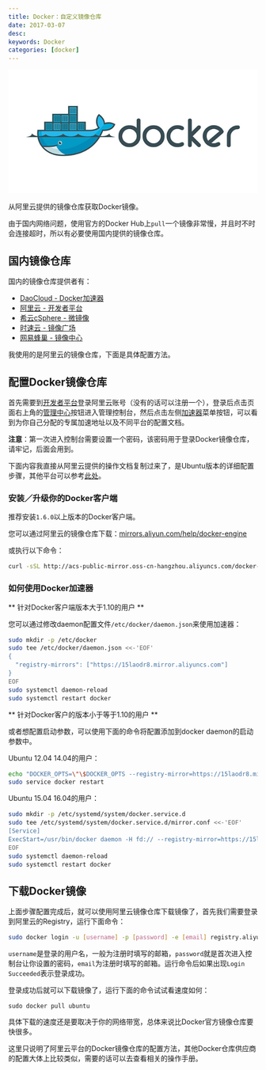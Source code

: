 ```yaml
---
title: Docker：自定义镜像仓库
date: 2017-03-07
desc:
keywords: Docker
categories: [docker]
---
```


<img src="https://raw.githubusercontent.com/lw900925/blog-asset/master/images/banner/docker-logo.jpeg">

从阿里云提供的镜像仓库获取Docker镜像。

<!-- more -->

由于国内网络问题，使用官方的Docker Hub上`pull`一个镜像非常慢，并且时不时会连接超时，所以有必要使用国内提供的镜像仓库。

## 国内镜像仓库

国内的镜像仓库提供者有：

- [DaoCloud - Docker加速器][3f9d0ca8]
- [阿里云 - 开发者平台][f5c1e843]
- [希云cSphere - 微镜像][e359b71d]
- [时速云 - 镜像广场][419a8165]
- [网易蜂巢 - 镜像中心][9ae21bcf]

我使用的是阿里云的镜像仓库，下面是具体配置方法。

## 配置Docker镜像仓库

首先需要到[开发者平台][f5c1e843]登录阿里云账号（没有的话可以注册一个），登录后点击页面右上角的[管理中心][57695810]按钮进入管理控制台，然后点击左侧[加速器][34c3e09d]菜单按钮，可以看到为你自己分配的专属加速地址以及不同平台的配置文档。

**注意**：第一次进入控制台需要设置一个密码，该密码用于登录Docker镜像仓库，请牢记，后面会用到。

下面内容我直接从阿里云提供的操作文档复制过来了，是Ubuntu版本的详细配置步骤，其他平台可以参考[此处][34c3e09d]。

### 安装／升级你的Docker客户端

推荐安装`1.6.0`以上版本的Docker客户端。

您可以通过阿里云的镜像仓库下载：[mirrors.aliyun.com/help/docker-engine][216d6e6a]

或执行以下命令：

```bash
curl -sSL http://acs-public-mirror.oss-cn-hangzhou.aliyuncs.com/docker-engine/internet | sh -
```

### 如何使用Docker加速器

** 针对Docker客户端版本大于1.10的用户 **

您可以通过修改daemon配置文件`/etc/docker/daemon.json`来使用加速器：

```bash
sudo mkdir -p /etc/docker
sudo tee /etc/docker/daemon.json <<-'EOF'
{
  "registry-mirrors": ["https://15laodr8.mirror.aliyuncs.com"]
}
EOF
sudo systemctl daemon-reload
sudo systemctl restart docker
```

** 针对Docker客户的版本小于等于1.10的用户 **

或者想配置启动参数，可以使用下面的命令将配置添加到docker daemon的启动参数中。

Ubuntu 12.04 14.04的用户：

```bash
echo "DOCKER_OPTS=\"\$DOCKER_OPTS --registry-mirror=https://15laodr8.mirror.aliyuncs.com\"" | sudo tee -a /etc/default/docker
sudo service docker restart
```

Ubuntu 15.04 16.04的用户：

```bash
sudo mkdir -p /etc/systemd/system/docker.service.d
sudo tee /etc/systemd/system/docker.service.d/mirror.conf <<-'EOF'
[Service]
ExecStart=/usr/bin/docker daemon -H fd:// --registry-mirror=https://15laodr8.mirror.aliyuncs.com
EOF
sudo systemctl daemon-reload
sudo systemctl restart docker
```

## 下载Docker镜像

上面步骤配置完成后，就可以使用阿里云镜像仓库下载镜像了，首先我们需要登录到阿里云的Registry，运行下面命令：

```bash
sudo docker login -u [username] -p [password] -e [email] registry.aliyuncs.com
```

`username`是登录的用户名，一般为注册时填写的邮箱，`password`就是首次进入控制台让你设置的密码，`email`为注册时填写的邮箱。运行命令后如果出现`Login Succeeded`表示登录成功。

登录成功后就可以下载镜像了，运行下面的命令试试看速度如何：

```
sudo docker pull ubuntu
```

具体下载的速度还是要取决于你的网络带宽，总体来说比Docker官方镜像仓库要快很多。

这里只说明了阿里云平台的Docker镜像仓库的配置方法，其他Docker仓库供应商的配置大体上比较类似，需要的话可以去查看相关的操作手册。


  [3f9d0ca8]: https://dashboard.daocloud.io/ "DaoCloud - Docker加速器"
  [f5c1e843]: https://dev.aliyun.com/ "阿里云 - 开发者平台"
  [e359b71d]: https://csphere.cn/hub "希云cSphere - 微镜像"
  [419a8165]: https://hub.tenxcloud.com/ "时速云 - 镜像广场"
  [9ae21bcf]: https://c.163.com/hub#/m/home/ "网易蜂巢 - 镜像中心"
  [57695810]: https://cr.console.aliyun.com "管理中心"
  [34c3e09d]: https://cr.console.aliyun.com/#/accelerator "加速器"
  [216d6e6a]: mirrors.aliyun.com/help/docker-engine "mirrors.aliyun.com/help/docker-engine"
